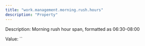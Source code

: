 ```yaml
---
title: "work.management.morning.rush.hours"
description: "Property"
---
```


Description: Morning rush hour span, formatted as 06:30-08:00

Value: ``